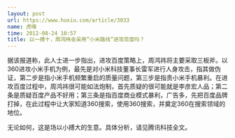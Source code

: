 ```yaml
---
layout: post
url: https://www.huxiu.com/article/3033
name: 虎嗅
time: 2012-08-24 10:57
title: 以一搏十，周鸿袆会采用“小米路线”进攻百度吗？
---
```

据该报道称，此人士进一步指出，进攻百度策略上，周鸿祎将主要采取三板斧。以360进攻小米手机为例，最先是对小米科技董事长雷军进行人身攻击，指其做伪证，第二步是指小米手机频繁重启的质量问题，第三步是指责小米手机暴利。在进攻百度过程中，周鸿祎很可能如法炮制，首先质疑的很可能就是李彦宏人品；第二条是质疑百度产品不好用；第三条是指百度商业模式暴利，广告多，先把百度品牌打掉，在此过程中让大家知道360搜索，使用360搜索，并奠定360在搜索领域的地位。

无论如何，这是场以小搏大的生意。具体分析，请见腾讯科技全文。

